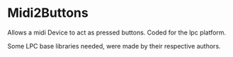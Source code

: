 # Midi2Buttons
Allows a midi Device to act as pressed buttons. Coded for the lpc platform.


Some LPC base libraries needed, were made by their respective authors.